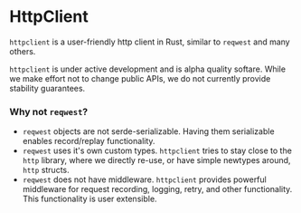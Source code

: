 # HttpClient

`httpclient` is a user-friendly http client in Rust, similar to `reqwest` and many others. 

`httpclient` is under active development and is alpha quality softare. While we make effort not to change public APIs, we do not currently provide stability guarantees.

### Why not `reqwest`?

- `reqwest` objects are not serde-serializable. Having them serializable enables record/replay functionality.
- `reqwest` uses it's own custom types. `httpclient` tries to stay close to the `http` library, where we directly re-use, or have simple newtypes around, `http` structs.
- `reqwest` does not have middleware. `httpclient` provides powerful middleware for request recording, logging, retry, and other functionality. This functionality is user extensible.
